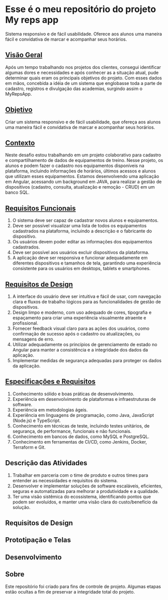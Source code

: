 <!--
![](https://github.com/Diegojfsr/JavaScript_Projects_Beginners/blob/main/Imagens/Capa_Projetos_JavaScript.jpg)
-->
# Esse é o meu repositório do projeto My reps app
Sistema responsivo e de fácil usabilidade. Oferece aos alunos uma maneira fácil e convidativa de marcar e acompanhar seus horários.

## [Visão Geral](https:)
Após um tempo trabalhando nos projetos dos clientes, consegui identificar algumas dores e necessidades
e após conhecer as a situação atual, pude determinar quais eram os principais objetivos do projeto.
Com esses dados em mãos, concebida a idéia de um sistema que englobasse toda a parte de cadastro, 
registros e divulgação das academias, surgindo assim o MyRepsApp.

## [Objetivo](https:)
Criar um sistema responsivo e de fácil usabilidade, que ofereça aos alunos
uma maneira fácil e convidativa de marcar e acompanhar seus horários.

## [Contexto](https:)
Neste desafio estou trabalhando em um projeto colaborativo para cadastro e compartilhamento de dados de equipamentos de treino. 
Nesse projeto, os alunos e podem fazer o cadastro nos equipamentos disponíveis na plataforma, incluindo informações de horários, últimos acessos e alunos que utilizam esses equipamentos.
Estamos desenvolvendo uma aplicação em Angular, acessando um background em JAVA, para realizar a gestão de dispositivos (cadastro, consulta, atualização e remoção - CRUD) em um banco SQL.

## [Requisitos Funcionais](https:)
1. O sistema deve ser capaz de cadastrar novos alunos e equipamentos. 
2. Deve ser possível visualizar uma lista de todos os equipamentos cadastrados na plataforma, incluindo a descrição e o fabricante do dispositivo. 
3. Os usuários devem poder editar as informações dos equipamentos cadastrados. 
4. Deve ser possível aos usuários excluir dispositivos da plataforma. 
5. A aplicação deve ser responsiva e funcionar adequadamente em diferentes dispositivos e tamanhos de tela, garantindo uma experiência consistente para os usuários em desktops, tablets e smartphones.

## [Requisitos de Design](https:)
1. A interface do usuário deve ser intuitiva e fácil de usar, com navegação clara e fluxos
de trabalho lógicos para as funcionalidades de gestão de dispositivos.
2. Design limpo e moderno, com uso adequado de cores, tipografia e espaçamento para criar uma experiência visualmente atraente e profissional.
3. Fornecer feedback visual claro para as ações dos usuários, como confirmação de sucesso após o cadastro ou atualizações, ou mensagens de erro.
4. Utilizar adequadamente os princípios de gerenciamento de estado no Angular para manter a consistência e a integridade dos dados da aplicação.
5. Implementar medidas de segurança adequadas para proteger os dados da aplicação.


## [Especificações e Requisitos](https:)

1. Conhecimento sólido e boas práticas de desenvolvimento.
2. Experiência em desenvolvimento de plataformas e infraestruturas de software.
3. Experiência em metodologias ágeis.
4. Experiência em linguagens de programação, como Java, JavaScript (Node.js) e TypeScript.
5. Conhecimento em técnicas de teste, incluindo testes unitários, de segurança, de performance, funcionais e não funcionais.
6. Conhecimento em bancos de dados, como MySQL e PostgreSQL.
7. Conhecimento em ferramentas de CI/CD, como Jenkins, Docker, Terraform e Git.


## Descrição das Atividades

1. Trabalhar em parceria com o time de produto e outros times para entender as necessidades e requisitos do sistema.
2. Desenvolver e implementar soluções de software escaláveis, eficientes, seguras e automatizadas para melhorar a produtividade e a qualidade.
3. Ter uma visão sistêmica do ecossistema, identificando pontos que podem ser evoluídos, e manter uma visão clara do custo/benefício da solução.

## Requisitos de Design

## Prototipação e Telas

## Desenvolvimento



## Sobre
Este repositório foi criado para fins de controle de projeto. Algumas etapas estão ocultas a fim de preservar a integridade total do projeto.






